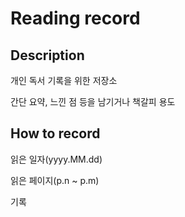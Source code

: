 # Reading record

## Description
개인 독서 기록을 위한 저장소

간단 요약, 느낀 점 등을 남기거나 책갈피 용도

## How to record
읽은 일자(yyyy.MM.dd)

읽은 페이지(p.n ~ p.m)

기록
